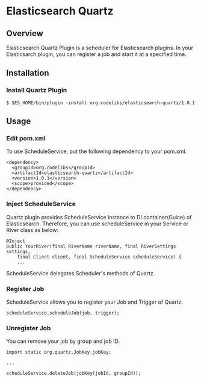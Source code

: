 Elasticsearch Quartz
=======================

## Overview

Elasticsearch Quartz Plugin is a scheduler for Elasticsearch plugins.
In your Elasticsarch plugin, you can register a job and start it at a specified time.

## Installation

### Install Quartz Plugin

    $ $ES_HOME/bin/plugin -install org.codelibs/elasticsearch-quartz/1.0.1

## Usage

### Edit pom.xml

To use ScheduleService, put the following dependency to your pom.xml.

    <dependency>
      <groupId>org.codelibs</groupId>
      <artifactId>elasticsearch-quartz</artifactId>
      <version>1.0.1</version>
      <scope>provided</scope>
    </dependency>

### Inject ScheduleService

Quartz plugin provides ScheduleService instance to DI container(Guice) of Elasticsearch.
Therefore, you can use scheduleService in your Service or River class as below:

    @Inject
    public YourRiver(final RiverName riverName, final RiverSettings settings,
        final Client client, final ScheduleService scheduleService) {
        ...

ScheduleService delegates Scheduler's methods of Quartz.

### Register Job

ScheduleService allows you to register your Job and Trigger of Quartz.

    scheduleService.scheduleJob(job, trigger);

### Unregister Job

You can remove your job by group and job ID.

    import static org.quartz.JobKey.jobKey;
    
    ...
    
    scheduleService.deleteJob(jobKey(jobId, groupId));



